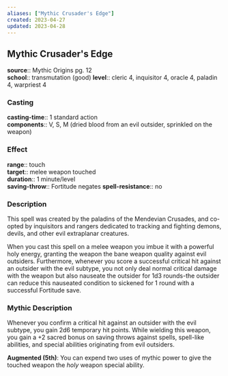 ```yaml
---
aliases: ["Mythic Crusader's Edge"]
created: 2023-04-27
updated: 2023-04-28
---
```


## Mythic Crusader's Edge

**source**:: Mythic Origins pg. 12  
**school**:: transmutation (good)
**level**:: cleric 4, inquisitor 4, oracle 4, paladin 4, warpriest 4

### Casting

**casting-time**:: 1 standard action  
**components**:: V, S, M (dried blood from an evil outsider, sprinkled on the weapon)

### Effect

**range**:: touch  
**target**:: melee weapon touched  
**duration**:: 1 minute/level  
**saving-throw**:: Fortitude negates
**spell-resistance**:: no

### Description

This spell was created by the paladins of the Mendevian Crusades, and co-opted by inquisitors and rangers dedicated to tracking and fighting demons, devils, and other evil extraplanar creatures.  
  
When you cast this spell on a melee weapon you imbue it with a powerful holy energy, granting the weapon the bane weapon quality against evil outsiders. Furthermore, whenever you score a successful critical hit against an outsider with the evil subtype, you not only deal normal critical damage with the weapon but also nauseate the outsider for 1d3 rounds-the outsider can reduce this nauseated condition to sickened for 1 round with a successful Fortitude save.

### Mythic Description

Whenever you confirm a critical hit against an outsider with the evil subtype, you gain 2d6 temporary hit points. While wielding this weapon, you gain a +2 sacred bonus on saving throws against spells, spell-like abilities, and special abilities originating from evil outsiders.  
  
**Augmented (5th)**: You can expend two uses of mythic power to give the touched weapon the *holy* weapon special ability.

